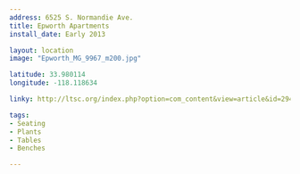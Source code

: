 ```yaml
---
address: 6525 S. Normandie Ave.  
title: Epworth Apartments
install_date: Early 2013

layout: location
image: "Epworth_MG_9967_m200.jpg"

latitude: 33.980114
longitude: -118.118634

linky: http://ltsc.org/index.php?option=com_content&view=article&id=294

tags:	
- Seating
- Plants
- Tables
- Benches

---
```

